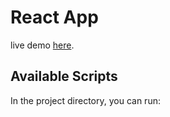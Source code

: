 # React App

live demo  [here](https://q-grocery.vercel.app/).

## Available Scripts

In the project directory, you can run:

